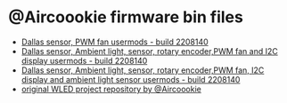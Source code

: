 # @Aircoookie firmware bin files

- [Dallas sensor, PWM fan usermods - build 2208140](https://github.com/srg74/WLED-ESP32-universal-controller/blob/main/Firmware/%40Aircoookie/bins/WLED_0.13.2_ESP32_WLED_dev_board_01.bin)
- [Dallas sensor, Ambient light, sensor, rotary encoder,PWM fan and I2C display usermods - build 2208140](https://github.com/srg74/WLED-ESP32-universal-controller/blob/main/Firmware/%40Aircoookie/bins/WLED_0.13.2_esp32_WLED_dev_board_02.bin)
- [Dallas sensor, Ambient light, sensor, rotary encoder,PWM fan, I2C display and ambient light sensor usermods - build 2208140](https://github.com/srg74/WLED-ESP32-universal-controller/blob/main/Firmware/%40Aircoookie/bins/WLED_0.13.2_esp32_WLED_dev_board_03.bin)
- [original WLED project repository by @Aircoookie](https://github.com/Aircoookie/WLED)
